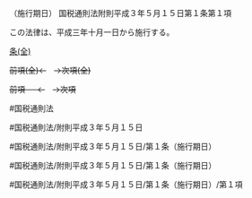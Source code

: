 （施行期日）
国税通則法附則平成３年５月１５日第１条第１項

この法律は、平成三年十月一日から施行する。

[条(全)](国税通則法＿＿＿＿附則平成３年５月１５日第１条_.md)

~~前項(全)←~~　~~→次項(全)~~

~~前項 　 ←~~　~~→次項~~



#国税通則法

#国税通則法/附則平成３年５月１５日

#国税通則法/附則平成３年５月１５日/第１条（施行期日）

#国税通則法/附則平成３年５月１５日/第１条（施行期日）

#国税通則法/附則平成３年５月１５日/第１条（施行期日）/第１項

